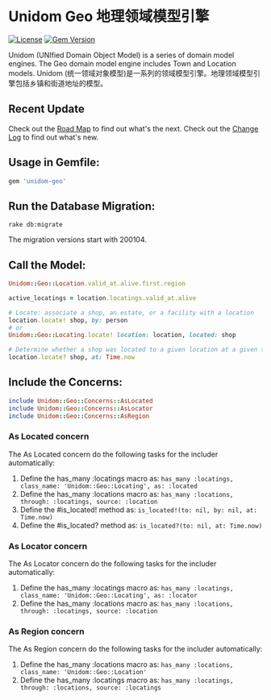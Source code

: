 # Unidom Geo 地理领域模型引擎

[![License](https://img.shields.io/badge/license-MIT-green.svg)](http://opensource.org/licenses/MIT)
[![Gem Version](https://badge.fury.io/rb/unidom-geo.svg)](https://badge.fury.io/rb/unidom-geo)

Unidom (UNIfied Domain Object Model) is a series of domain model engines. The Geo domain model engine includes Town and Location models.
Unidom (统一领域对象模型)是一系列的领域模型引擎。地理领域模型引擎包括乡镇和街道地址的模型。



## Recent Update

Check out the [Road Map](ROADMAP.md) to find out what's the next.
Check out the [Change Log](CHANGELOG.md) to find out what's new.



## Usage in Gemfile:

```ruby
gem 'unidom-geo'
```



## Run the Database Migration:

```shell
rake db:migrate
```
The migration versions start with 200104.



## Call the Model:

```ruby
Unidom::Geo::Location.valid_at.alive.first.region

active_locatings = location.locatings.valid_at.alive

# Locate: associate a shop, an estate, or a facility with a location
location.locate! shop, by: person
# or
Unidom::Geo::Locating.locate! location: location, located: shop

# Determine whether a shop was located to a given location at a given time.
location.locate? shop, at: Time.now
```



## Include the Concerns:

```ruby
include Unidom::Geo::Concerns::AsLocated
include Unidom::Geo::Concerns::AsLocator
include Unidom::Geo::Concerns::AsRegion
```

### As Located concern
The As Located concern do the following tasks for the includer automatically:  
1. Define the has_many :locatings macro as: ``has_many :locatings, class_name: 'Unidom::Geo::Locating', as: :located``  
2. Define the has_many :locations macro as: ``has_many :locations, through: :locatings, source: :location``  
3. Define the #is_located! method as: ``is_located!(to: nil, by: nil, at: Time.now)``  
4. Define the #is_located? method as: ``is_located?(to: nil, at: Time.now)``

### As Locator concern
The As Locator concern do the following tasks for the includer automatically:  
1. Define the has_many :locatings macro as: ``has_many :locatings, class_name: 'Unidom::Geo::Locating', as: :locator``  
2. Define the has_many :locations macro as: ``has_many :locations, through: :locatings, source: :location``  

### As Region concern
The As Region concern do the following tasks for the includer automatically:  
1. Define the has_many :locations macro as: ``has_many :locations, class_name: 'Unidom::Geo::Location'``  
2. Define the has_many :locatings macro as: ``has_many :locatings, through: :locations, source: :locatings``
